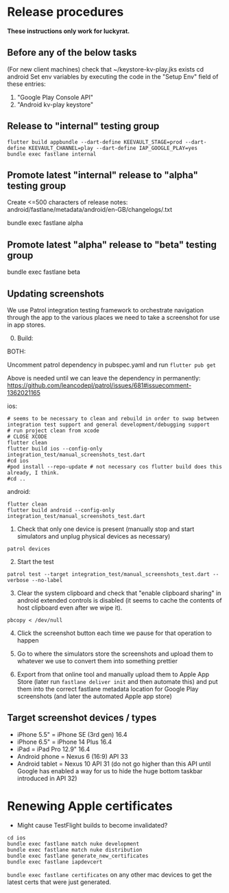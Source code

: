 # Release procedures

**These instructions only work for luckyrat.**

## Before any of the below tasks

(For new client machines) check that ~/keystore-kv-play.jks exists
cd android
Set env variables by executing the code in the "Setup Env" field of these entries:
1. "Google Play Console API"
2. "Android kv-play keystore"

## Release to "internal" testing group

```
flutter build appbundle --dart-define KEEVAULT_STAGE=prod --dart-define KEEVAULT_CHANNEL=play --dart-define IAP_GOOGLE_PLAY=yes
bundle exec fastlane internal
```

## Promote latest "internal" release to "alpha" testing group

Create <=500 characters of release notes: android/fastlane/metadata/android/en-GB/changelogs/<release number>.txt

bundle exec fastlane alpha

## Promote latest "alpha" release to "beta" testing group

bundle exec fastlane beta

## Updating screenshots

We use Patrol integration testing framework to orchestrate navigation through the app to the various places we need to take a screenshot for use in app stores.

0. Build:

BOTH:

Uncomment patrol dependency in pubspec.yaml and run `flutter pub get`

Above is needed until we can leave the dependency in permanently:
https://github.com/leancodepl/patrol/issues/681#issuecomment-1362021165

ios:

```
# seems to be necessary to clean and rebuild in order to swap between integration test support and general development/debugging support
# run project clean from xcode
# CLOSE XCODE
flutter clean
flutter build ios --config-only integration_test/manual_screenshots_test.dart
#cd ios
#pod install --repo-update # not necessary cos flutter build does this already, I think.
#cd ..
```

android:

```
flutter clean
flutter build android --config-only integration_test/manual_screenshots_test.dart
```

1. Check that only one device is present (manually stop and start simulators and unplug physical devices as necessary)

```
patrol devices
```

2. Start the test

```
patrol test --target integration_test/manual_screenshots_test.dart --verbose --no-label
```

3. Clear the system clipboard and check that "enable clipboard sharing" in android extended controls is disabled (it seems to cache the contents of host clipboard even after we wipe it).

```
pbcopy < /dev/null
```

4. Click the screenshot button each time we pause for that operation to happen

5. Go to where the simulators store the screenshots and upload them to whatever we use to convert them into something prettier

6. Export from that online tool and manually upload them to Apple App Store (later run `fastlane deliver init` and then automate this) and put them into the correct fastlane metadata location for Google Play screenshots (and later the automated Apple app store)

## Target screenshot devices / types

* iPhone 5.5" = iPhone SE (3rd gen) 16.4
* iPhone 6.5" = iPhone 14 Plus 16.4
* iPad = iPad Pro 12.9" 16.4
* Android phone = Nexus 6 (16:9) API 33
* Android tablet = Nexus 10 API 31 (do not go higher than this API until Google has enabled a way for us to hide the huge bottom taskbar introduced in API 32)


# Renewing Apple certificates

* Might cause TestFlight builds to become invalidated?

```
cd ios
bundle exec fastlane match nuke development
bundle exec fastlane match nuke distribution
bundle exec fastlane generate_new_certificates
bundle exec fastlane iapdevcert
```

`bundle exec fastlane certificates` on any other mac devices to get the latest certs that were just generated.
